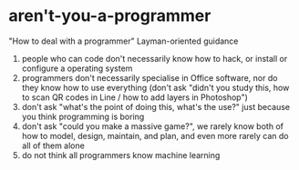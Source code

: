 # aren't-you-a-programmer

"How to deal with a programmer" Layman-oriented guidance

1. people who can code don't necessarily know how to hack, or install or configure a operating system
2. programmers don't necessarily specialise in Office software, nor do they know how to use everything (don't ask "didn't you study this, how to scan QR codes in Line / how to add layers in Photoshop")
3. don't ask "what's the point of doing this, what's the use?" just because you think programming is boring
4. don't ask "could you make a massive game?", we rarely know both of how to model, design, maintain, and plan, and even more rarely can do all of them alone
5. do not think all programmers know machine learning
